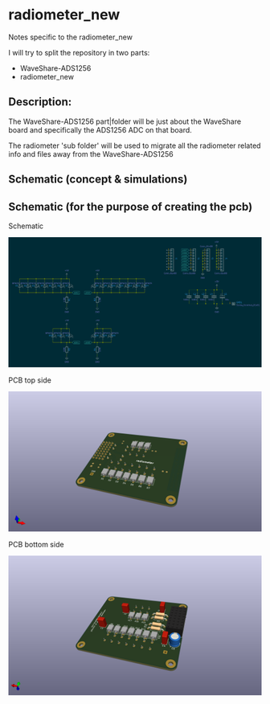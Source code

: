 # radiometer_new

Notes specific to the radiometer_new

I will try to split the repository in two parts:
- WaveShare-ADS1256
- radiometer_new

## Description:

The WaveShare-ADS1256 part|folder will be just about the WaveShare board and specifically the ADS1256 ADC on that board.

The radiometer 'sub folder' will be used to migrate all the radiometer related info and files away from the WaveShare-ADS1256

## Schematic (concept & simulations) 



## Schematic (for the purpose of creating the pcb)

Schematic 

![image](radiometer_new_sch.png)

PCB top side

![image](radiometer_new_pcb_t.png)

PCB bottom side

![image](radiometer_new_pcb_b.png)
